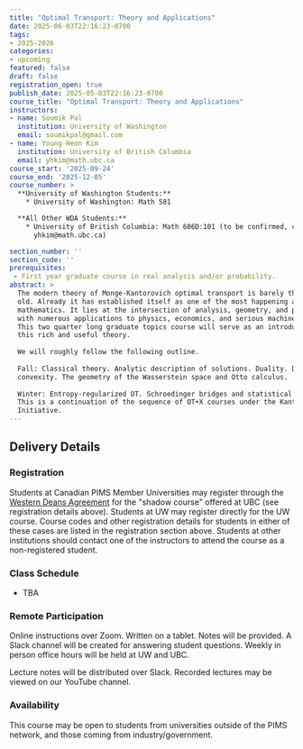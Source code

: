 ```yaml
---
title: "Optimal Transport: Theory and Applications"
date: 2025-06-03T22:16:23-0700
tags:
- 2025-2026
categories:
- upcoming
featured: false
draft: false
registration_open: true
publish_date: 2025-05-03T22:16:23-0700
course_title: "Optimal Transport: Theory and Applications"
instructors:
- name: Soumik Pal
  institution: University of Washington
  email: soumikpal@gmail.com
- name: Young-Heon Kim
  institution: University of British Columbia
  email: yhkim@math.ubc.ca
course_start: '2025-09-24'
course_end: '2025-12-05'
course_number: >
  **University of Washington Students:**
    * University of Washington: Math 581

  **All Other WDA Students:**
    * University of British Columbia: Math 606D:101 (to be confirmed, contact
      yhkim@math.ubc.ca)

section_number: ''
section_code: ''
prerequisites:
 - First year graduate course in real analysis and/or probability.
abstract: >
  The modern theory of Monge-Kantorovich optimal transport is barely three decades
  old. Already it has established itself as one of the most happening areas in
  mathematics. It lies at the intersection of analysis, geometry, and probability
  with numerous applications to physics, economics, and serious machine learning.
  This two quarter long graduate topics course will serve as an introduction to
  this rich and useful theory. 
  
  We will roughly follow the following outline.
  
  Fall: Classical theory. Analytic description of solutions. Duality. Displacement
  convexity. The geometry of the Wasserstein space and Otto calculus. 
 
  Winter: Entropy-regularized OT. Schroedinger bridges and statistical OT. 
  This is a continuation of the sequence of OT+X courses under the Kantorovich
  Initiative.
---
```


## Delivery Details

### Registration
Students at Canadian PIMS Member Universities may register through the [Western
Deans Agreement](http://wcdgs.ca/western-deans-agreement.html) for the "shadow
course" offered at UBC (see registration details above). Students at UW may
register directly for the UW course. Course codes and other registration details
for students in either of these cases are listed in the registration section
above. Students at other institutions should contact one of the instructors
to attend the course as a non-registered student.

### Class Schedule
  * TBA

### Remote Participation
Online instructions over Zoom. Written on a tablet. Notes will be provided. A
Slack channel will be created for answering student questions. Weekly in person
office hours will be held at UW and UBC.

Lecture notes will be distributed over Slack. Recorded lectures may be viewed on
our YouTube channel.

### Availability
This course may be open to students from universities outside of the PIMS network, and those
coming from industry/government.

